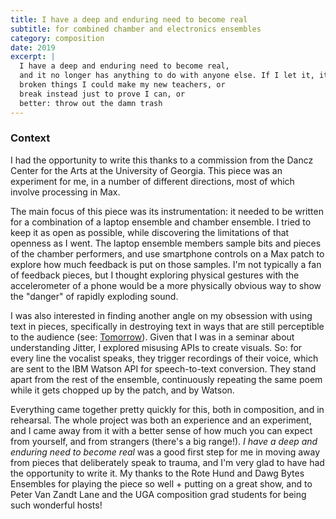 ```yaml
---
title: I have a deep and enduring need to become real
subtitle: for combined chamber and electronics ensembles
category: composition
date: 2019
excerpt: |
  I have a deep and enduring need to become real,
  and it no longer has anything to do with anyone else. If I let it, it would; there are
  broken things I could make my new teachers, or
  break instead just to prove I can, or
  better: throw out the damn trash
---
```


### Context

I had the opportunity to write this thanks to a commission from the Dancz Center for the Arts at the University of Georgia. This piece was an experiment for me, in a number of different directions, most of which involve processing in Max.

The main focus of this piece was its instrumentation: it needed to be written for a combination of a laptop ensemble and chamber ensemble. I tried to keep it as open as possible, while discovering the limitations of that openness as I went. The laptop ensemble members sample bits and pieces of the chamber performers, and use smartphone controls on a Max patch to explore how much feedback is put on those samples. I'm not typically a fan of feedback pieces, but I thought exploring physical gestures with the accelerometer of a phone would be a more physically obvious way to show the "danger" of rapidly exploding sound.

I was also interested in finding another angle on my obsession with using text in pieces, specifically in destroying text in ways that are still perceptible to the audience (see: [Tomorrow](/works/tomorrow-when-i-grow-up)). Given that I was in a seminar about understanding Jitter, I explored misusing APIs to create visuals. So: for every line the vocalist speaks, they trigger recordings of their voice, which are sent to the IBM Watson API for speech-to-text conversion. They stand apart from the rest of the ensemble, continuously repeating the same poem while it gets chopped up by the patch, and by Watson.

Everything came together pretty quickly for this, both in composition, and in rehearsal. The whole project was both an experience and an experiment, and I came away from it with a better sense of how much you can expect from yourself, and from strangers (there's a big range!). *I have a deep and enduring need to become real* was a good first step for me in moving away from pieces that deliberately speak to trauma, and I'm very glad to have had the opportunity to write it. My thanks to the Rote Hund and Dawg Bytes Ensembles for playing the piece so well + putting on a great show, and to Peter Van Zandt Lane and the UGA composition grad students for being such wonderful hosts!